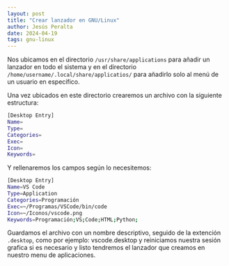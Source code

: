 ```yaml
---
layout: post
title: "Crear lanzador en GNU/Linux"
author: Jesús Peralta
date: 2024-04-19
tags: gnu-linux
---
```


Nos ubicamos en el directorio `/usr/share/applications` para añadir un lanzador en todo el sistema y en el directorio `/home/username/.local/share/applicatios/` para añadirlo solo al menú de un usuario en específico.

Una vez ubicados en este directorio crearemos un archivo con la siguiente estructura:

```bash
[Desktop Entry]
Name=
Type=
Categories=
Exec=
Icon=
Keywords=
```

Y rellenaremos los campos según lo necesitemos:

```bash
[Desktop Entry]
Name=VS Code
Type=Application
Categories=Programación
Exec=~/Programas/VSCode/bin/code
Icon=~/Iconos/vscode.png
Keywords=Programación;VS;Code;HTML;Python;
```

Guardamos el archivo con un nombre descriptivo, seguido de la extención `.desktop`, como por ejemplo: vscode.desktop y reiniciamos nuestra sesión grafica si es necesario y listo tendremos el lanzador que creamos en nuestro menu de aplicaciones.